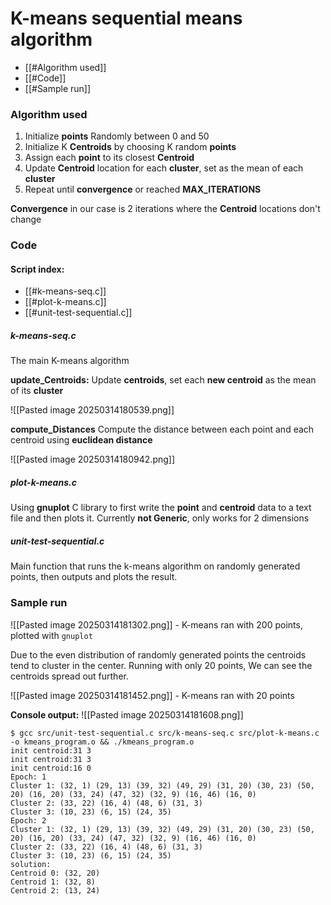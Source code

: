 

# K-means sequential means algorithm

- [[#Algorithm used]]
- [[#Code]]
- [[#Sample run]]
### Algorithm used

1. Initialize **points** Randomly between 0 and 50
2. Initialize K **Centroids** by choosing K random **points**
3. Assign each **point** to its closest **Centroid**
4. Update **Centroid** location for each **cluster**, set as the mean of each **cluster**
5. Repeat until **convergence** or reached **MAX_ITERATIONS**

**Convergence** in our case is 2 iterations where the **Centroid** locations don't change

### Code
#### Script index:
- [[#k-means-seq.c]]
- [[#plot-k-means.c]]
- [[#unit-test-sequential.c]]

##### k-means-seq.c

The main K-means algorithm

**update_Centroids:**
Update **centroids**, set each **new centroid** as the mean of its **cluster**

![[Pasted image 20250314180539.png]]

**compute_Distances**
Compute the distance between each point and each centroid using **euclidean distance**

![[Pasted image 20250314180942.png]]


##### plot-k-means.c

Using **gnuplot** C library to first write the **point** and **centroid** data to a text file and then plots it. Currently **not Generic**, only works for 2 dimensions

##### unit-test-sequential.c

Main function that runs the k-means algorithm on randomly generated points, then outputs and plots the result. 

### Sample run

![[Pasted image 20250314181302.png]]
\- K-means ran with 200 points, plotted with `gnuplot`

Due to the even distribution of randomly generated points the centroids tend to cluster in the center.
Running with only 20 points, We can see the centroids spread out further.

![[Pasted image 20250314181452.png]]
\- K-means ran with 20 points

**Console output:**
![[Pasted image 20250314181608.png]]

```
$ gcc src/unit-test-sequential.c src/k-means-seq.c src/plot-k-means.c -o kmeans_program.o && ./kmeans_program.o
init centroid:31 3
init centroid:31 3
init centroid:16 0
Epoch: 1
Cluster 1: (32, 1) (29, 13) (39, 32) (49, 29) (31, 20) (30, 23) (50, 20) (16, 20) (33, 24) (47, 32) (32, 9) (16, 46) (16, 0)
Cluster 2: (33, 22) (16, 4) (48, 6) (31, 3)
Cluster 3: (10, 23) (6, 15) (24, 35)
Epoch: 2
Cluster 1: (32, 1) (29, 13) (39, 32) (49, 29) (31, 20) (30, 23) (50, 20) (16, 20) (33, 24) (47, 32) (32, 9) (16, 46) (16, 0)
Cluster 2: (33, 22) (16, 4) (48, 6) (31, 3)
Cluster 3: (10, 23) (6, 15) (24, 35)
solution:
Centroid 0: (32, 20)
Centroid 1: (32, 8)
Centroid 2: (13, 24)
```
